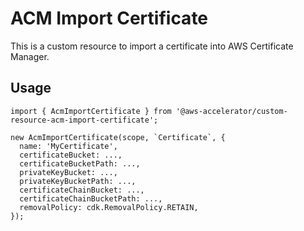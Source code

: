 # ACM Import Certificate

This is a custom resource to import a certificate into AWS Certificate Manager.

## Usage

    import { AcmImportCertificate } from '@aws-accelerator/custom-resource-acm-import-certificate';

    new AcmImportCertificate(scope, `Certificate`, {
      name: 'MyCertificate',
      certificateBucket: ...,
      certificateBucketPath: ...,
      privateKeyBucket: ...,
      privateKeyBucketPath: ...,
      certificateChainBucket: ...,
      certificateChainBucketPath: ...,
      removalPolicy: cdk.RemovalPolicy.RETAIN,
    });
